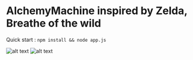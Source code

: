 # AlchemyMachine inspired by Zelda, Breathe of the wild

Quick start :
```npm install && node app.js```

![alt text](https://github.com/JejeDurden/AlchemyMachine/blob/master/screenshot1.png)
![alt text](https://github.com/JejeDurden/AlchemyMachine/blob/master/screenshot2.png)

